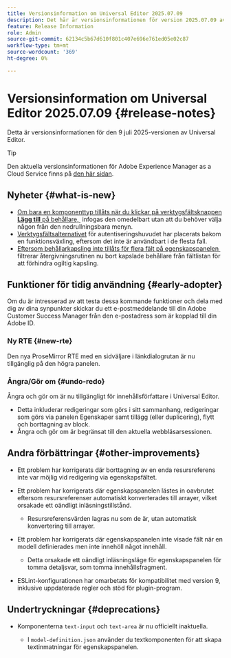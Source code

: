 ```yaml
---
title: Versionsinformation om Universal Editor 2025.07.09
description: Det här är versionsinformationen för version 2025.07.09 av Universal Editor.
feature: Release Information
role: Admin
source-git-commit: 62134c5b67d610f801c407e696e761ed05e02c87
workflow-type: tm+mt
source-wordcount: '369'
ht-degree: 0%

---
```



# Versionsinformation om Universal Editor 2025.07.09 {#release-notes}

Detta är versionsinformationen för den 9 juli 2025-versionen av Universal Editor.

>[!TIP]
>
>Den aktuella versionsinformationen för Adobe Experience Manager as a Cloud Service finns på [den här sidan](/help/release-notes/release-notes-cloud/release-notes-current.md).

## Nyheter {#what-is-new}

* [Om bara en komponenttyp tillåts när du klickar på verktygsfältsknappen **Lägg till** på behållare, &#x200B;](/help/sites-cloud/authoring/universal-editor/authoring.md#adding-components) infogas den omedelbart utan att du behöver välja någon från den nedrullningsbara menyn.
* [Verktygsfältsalternativet &#x200B;](/help/sites-cloud/authoring/universal-editor/navigation.md#autentication-settings) för autentiseringshuvudet har placerats bakom en funktionsväxling, eftersom det inte är användbart i de flesta fall.
* [Eftersom behållarkapsling inte tillåts för flera fält på egenskapspanelen &#x200B;](/help/implementing/universal-editor/field-types.md#fields) filtrerar återgivningsrutinen nu bort kapslade behållare från fältlistan för att förhindra ogiltig kapsling.

## Funktioner för tidig användning {#early-adopter}

Om du är intresserad av att testa dessa kommande funktioner och dela med dig av dina synpunkter skickar du ett e-postmeddelande till din Adobe Customer Success Manager från den e-postadress som är kopplad till din Adobe ID.

### Ny RTE {#new-rte}

Den nya ProseMirror RTE med en sidväljare i länkdialogrutan är nu tillgänglig på den högra panelen.

### Ångra/Gör om {#undo-redo}

Ångra och gör om är nu tillgängligt för innehållsförfattare i Universal Editor.

* Detta inkluderar redigeringar som görs i sitt sammanhang, redigeringar som görs via panelen Egenskaper samt tillägg (eller duplicering), flytt och borttagning av block.
* Ångra och gör om är begränsat till den aktuella webbläsarsessionen.

## Andra förbättringar {#other-improvements}

* Ett problem har korrigerats där borttagning av en enda resursreferens inte var möjlig vid redigering via egenskapsfältet.
* Ett problem har korrigerats där egenskapspanelen lästes in oavbrutet eftersom resursreferenser automatiskt konverterades till arrayer, vilket orsakade ett oändligt inläsningstillstånd.

   * Resursreferensvärden lagras nu som de är, utan automatisk konvertering till arrayer.

* Ett problem har korrigerats där egenskapspanelen inte visade fält när en modell definierades men inte innehöll något innehåll.

   * Detta orsakade ett oändligt inläsningsläge för egenskapspanelen för tomma detaljsvar, som tomma innehållsfragment.

* ESLint-konfigurationen har omarbetats för kompatibilitet med version 9, inklusive uppdaterade regler och stöd för plugin-program.

## Undertryckningar {#deprecations}

* Komponenterna `text-input` och `text-area` är nu officiellt inaktuella.

   * I `model-definition.json` använder du textkomponenten för att skapa textinmatningar för egenskapspanelen.
